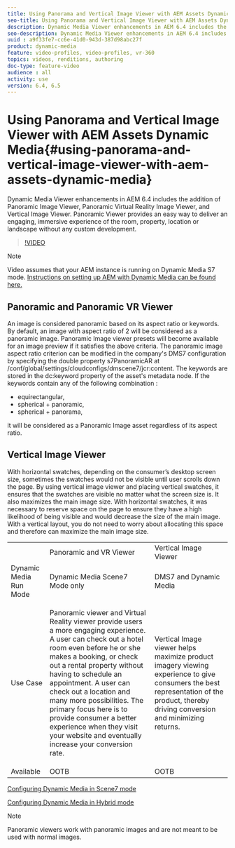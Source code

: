 ```yaml
---
title: Using Panorama and Vertical Image Viewer with AEM Assets Dynamic Media
seo-title: Using Panorama and Vertical Image Viewer with AEM Assets Dynamic Media
description: Dynamic Media Viewer enhancements in AEM 6.4 includes the addition of Panoramic Image Viewer, Panoramic Virtual Reality Image Viewer, and Vertical Image Viewer. Panoramic Viewer provides an easy way to deliver an engaging, immersive experience of the room, property, location or landscape without any custom development.
seo-description: Dynamic Media Viewer enhancements in AEM 6.4 includes the addition of Panoramic Image Viewer, Panoramic Virtual Reality Image Viewer, and Vertical Image Viewer. Panoramic Viewer provides an easy way to deliver an engaging, immersive experience of the room, property, location or landscape without any custom development.
uuid : a9f33fe7-cc6e-41d0-943d-387d98abc27f
product: dynamic-media
feature: video-profiles, video-profiles, vr-360
topics: videos, renditions, authoring
doc-type: feature-video
audience : all
activity: use
version: 6.4, 6.5
---
```


# Using Panorama and Vertical Image Viewer with AEM Assets Dynamic Media{#using-panorama-and-vertical-image-viewer-with-aem-assets-dynamic-media}

Dynamic Media Viewer enhancements in AEM 6.4 includes the addition of Panoramic Image Viewer, Panoramic Virtual Reality Image Viewer, and Vertical Image Viewer. Panoramic Viewer provides an easy way to deliver an engaging, immersive experience of the room, property, location or landscape without any custom development.

>[!VIDEO](https://video.tv.adobe.com/v/24156/?quality=9&learn=on)

>[!NOTE]
>
>Video assumes that your AEM instance is running on Dynamic Media S7 mode. [Instructions on setting up AEM with Dynamic Media can be found here.](https://helpx.adobe.com/experience-manager/6-3/assets/using/config-dynamic-fp-14410.html)

## Panoramic and Panoramic VR Viewer

An image is considered panoramic based on its aspect ratio or keywords. By default, an image with aspect ratio of 2 will be considered as a panoramic image. Panoramic Image viewer presets will become available for an image preview if it satisfies the above criteria. The panoramic image aspect ratio criterion can be modified in the company's DMS7 configuration by specifying the double property s7PanoramicAR at /conf/global/settings/cloudconfigs/dmscene7/jcr:content. The keywords are stored in the dc:keyword property of the asset's metadata node. If the keywords contain any of the following combination :

* equirectangular,
* spherical + panoramic,
* spherical + panorama,

it will be considered as a Panoramic Image asset regardless of its aspect ratio.

## Vertical Image Viewer

With horizontal swatches, depending on the consumer’s desktop screen size, sometimes the swatches would not be visible until user scrolls down the page. By using vertical image viewer and placing vertical swatches, it ensures that the swatches are visible no matter what the screen size is. It also maximizes the main image size. With horizontal swatches, it was necessary to reserve space on the page to ensure they have a high likelihood of being visible and would decrease the size of the main image. With a vertical layout, you do not need to worry about allocating this space and therefore can maximize the main image size.

<table> 
 <tbody>
  <tr>
   <td> </td>
   <td>Panoramic and VR Viewer</td>
   <td>Vertical Image Viewer</td>
  </tr>
  <tr>
   <td>Dynamic Media Run Mode</td>
   <td>Dynamic Media Scene7 Mode only</td>
   <td>DMS7 and Dynamic Media</td>
  </tr>
  <tr>
   <td>Use Case</td>
   <td><p>Panoramic viewer and Virtual Reality viewer provide users a more engaging experience. A user can check out a hotel room even before he or she makes a booking, or check out a rental property without having to schedule an appointment. A user can check out a location and many more possibilities. The primary focus here is to provide consumer a better experience when they visit your website and eventually increase your conversion rate.</p> <p> </p> </td> 
   <td><p>Vertical Image viewer helps maximize product imagery viewing experience to give consumers the best representation of the product, thereby driving conversion and minimizing returns.</p> <p> </p> </td>
  </tr>
  <tr>
   <td>Available </td>
   <td>OOTB</td>
   <td>OOTB</td>
  </tr>
 </tbody>
</table>

[Configuring Dynamic Media in Scene7 mode](https://helpx.adobe.com/experience-manager/6-5/assets/using/config-dms7.html)

[Configuring Dynamic Media in Hybrid mode](https://helpx.adobe.com/experience-manager/6-5/assets/using/config-dynamic.html)

>[!NOTE]
>
>Panoramic viewers work with panoramic images and are not meant to be used with normal images.
